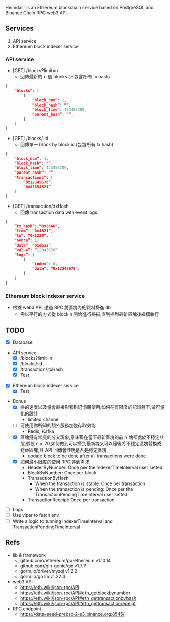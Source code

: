 

Heimdallr is an Ethereum blockchain service based on PostgreSQL and Binance Chain RPC web3 API.

## Services
1. API service
2. Ethereum block indexer service

### API service
- [GET] /blocks?limit=n 
  - 回傳最新的 n 個 blocks (不包含所有 tx hash) 
```json
{ 
    “blocks”: [ 
        { 
            “block_num”: 1, 
            “block_hash”: “”, 
            “block_time”: 123456789, 
            “parent_hash”: “”, 
        } 
    ] 
}
```

- [GET] /blocks/:id 
  - 回傳單一 block by block id (包含所有 tx hash) 
```json
{ 
    “block_num”: 1, 
    “block_hash”: “”, 
    “block_time”: 123456789, 
    “parent_hash”: “”, 
    “transactions”: [ 
        “0x12345678”, 
        “0x87654321” 
    ] 
}
```

- [GET] /transaction/:txHash 
  - 回傳 transaction data with event logs 
```json
{ 
    “tx_hash”: “0x6666”, 
    “from”: “0x4321”, 
    “to”: “0x1234”, 
    “nonce”: 1, 
    “data”: “0xeb12”, 
    “value”: “12345678” 
    “logs”: [ 
        { 
            “index”: 0, 
            “data”: “0x12345678”,
        } 
    ] 
}
```

### Ethereum block indexer service

- 根據 web3 API 透過 RPC 將區塊內的資料掃進 db
  - 需以平行的方式從 block n 開始進行掃描,直到掃到最新區塊後繼續執行

## TODO
- [x] Database
- API service
  - [x] /blocks?limit=n
  - [x] /blocks/:id
  - [x] /transaction/:txHash
  - [x] Test
- [x] Ethereum block indexer service
  - [x] Test
- Bonus
  - [x] 掃的速度以及量會直接影響到記憶體使用,如何在有限度的記憶體下,做可量化的設計
    - limited channel
  - [ ] 可使用你所知的額外服務加強存取效能
    - Redis, Kafka
  - [x] 區塊鏈有常見的分叉現象,意味著在當下最新區塊的前 n 塊都處於不穩定狀態,假設 n = 20,如何做到可以掃到最新塊又可以隨後將不穩定區塊替換成穩替區塊,且 API 回傳會註明是否是穩定區塊
    - update block to be done after all transactions were done
  - [x] 如何最小限度的使用 RPC,達到需求
    - HeaderByNumber: Once per the IndexerTimeInterval user setted
    - BlockByNumber: Once per block
    - TransactionByHash
      - When the transaction is stable: Once per transaction
      - When the transaction is pending: Once per the TransactionPendingTimeInterval user setted
    - TransactionReceipt: Once per transaction
- [ ] Logs
- [ ] Use viper to fetch env
- [ ] Write a logic to tunning IndexerTimeInterval and TransactionPendingTimeInterval

## Refs
- lib & framework
	- github.com/ethereum/go-ethereum v1.10.14
	- github.com/gin-gonic/gin v1.7.7
	- gorm.io/driver/mysql v1.2.2
	- gorm.io/gorm v1.22.4
- web3 API
  - https://eth.wiki/json-rpc/API 
  - https://eth.wiki/json-rpc/API#eth_getblockbynumber 
  - https://eth.wiki/json-rpc/API#eth_gettransactionbyhash 
  - https://eth.wiki/json-rpc/API#eth_gettransactionreceipt 
- RPC endpoint 
  - https://data-seed-prebsc-2-s3.binance.org:8545/
